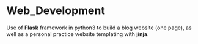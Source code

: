 # Web_Development
Use of **Flask** framework in python3 to build a blog website (one page), as well as a personal practice website templating with **jinja**.
